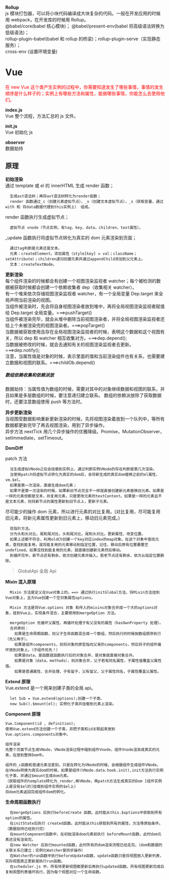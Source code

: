 **Rollup**  
js 模块打包器，可以将小块代码编译成大块复杂的代码。一般在开发应用的时候用 webpack，在开发库的时候用 Rollup。  
@babel/core(babel 核心模块)； @babel/present-env(babel 将高级语法转换为低级语法)；  
rollup-plugin-babel(babel 和 rollup 的桥梁)；rollup-plugin-serve（实现静态服务）；  
cross-env (设置环境变量)

# Vue

<font color='red'>在 new Vue 这个类产生实例的过程中，你需要知道发生了哪些事情，事情的发生顺序是什么样子的；实例上有哪些方法和属性，能做哪些事情，你能怎么去使用他们。</font>

**index.js**  
Vue 整个流程，方法汇总的 js 文件。

**init.js**  
Vue 初始化 js

**observer**  
数据劫持

## 原理

**初始渲染**  
通过 template 或 el 的 innerHTML 生成 render 函数；

```
  生成ast语法树；再将ast语法树转化为render函数；
  render 函数通过_c（创建元素虚拟节点），_v（创建文本虚拟节点），_s（获取变量，通过with 和 将data数据代理到this实例上） 组成。
```

render 函数执行生成虚拟节点；

```
  虚拟节点 vnode（节点实例，有tag，key，data，children，text属性）。
```

\_update 函数执行将虚拟节点转化为真实的 dom 元素渲染到页面；

```
  通过tag判断是元素还是文本。
  元素：createElement。添加属性（style[key] = val；className；setAttribute）；children递归创建元素并通过appendChild添加到父元素上。
  文本：createTextNode。
```

**更新渲染**  
每个组件渲染的时候都会有创建一个视图渲染监视者 watcher；每个被检测的数据被获取时候都会创建一个依赖收集者 dep（收集相关 watcher）。  
有一个堆来依次存储视图渲染监视者 watcher，有一个全局变量 Dep.target 来全局声明当前渲染的视图。  
当组件被渲染时，先会将自身视图渲染者放到堆中，再将全局视图渲染监视者赋值给 Dep.target 全局变量。===>pushTarget()  
当组件被渲染完毕，就会从堆中删除当前视图渲染者，并将全局视图渲染监视者还给上个未被渲染完的视图渲染者。===>popTarget()  
当数据被获取使用且存在全局视图渲染监视者的时候，表明这个数据和这个视图有关，所以 dep 和 watcher 相互收集对方。===>dep.depend();  
当数据被修改的时候，就会去通知有关的视图渲染监视者去更新。===>dep.notify();  
注意，当属性值是对象的时候，表示里面的值和当前渲染组件也有关系，也需要建立数据和视图的联系。===>childOb.depend()

##### **数组依赖收集和依赖派放**

数据劫持：当属性值为数组的时候，需要对其中的对象继续数据和视图的联系，并且如果是多层数组的时候，要注意递归建立联系。
数组的依赖派放除了获取数据时，还要注意数组使用 push 等方法时。

**异步更新渲染**  
当视图受数据影响重新更新渲染的时候，先将视图渲染着放到一个队列中，等所有数据都更新完毕了再去视图渲染，用到了异步操作。  
异步方法 nextTick 用几个异步操作的优雅降级。Promise，MutationObserver，setImmedlate，setTimeout。

**DomDiff**

patch 方法

```
  当生成虚拟VNode之后会挂载到实例上，通过判断实例VNode的存在判断是第几次渲染。
  当使用patch将虚拟节点转化为真实的dom后，会将新生成的真实dom替换之前的el属性，vm.$el。
  如果是第一次渲染，直接生成dom元素；
  如果不是第一次渲染的时候，如果新旧节点完全不一样就直接创建新元素替换旧元素。如果是一样的元素但都是文本，则复用元素，只是更改元素的textContent。如果是一样的元素且不是文本元素，则将新节点的属性更新到旧节点上，更新子元素。
```

尽可能少的操作 dom 元素，所以进行元素的对比复用。(对比复用，尽可能复用旧元素，将新元素属性更新到旧元素上，移动旧元素完成。)

```
  双指针方法。
  分为头和头对比，尾和尾对比，头和尾对比，尾和头对比。更新属性，改变位置。
  如果上述都不符合，利用oldCh创建一个key对应index的map对象。在这个对象中查找元素，查找到能复用，就将能复用的元素移动到指定位置，记住，移动后原有位置要置空undefined。如果没找到能复用的元素，就直接创建新元素然后移动。
  到循环完毕，新节点还有剩余，依次创建元素并插入。若老节点还有剩余，依次从指定位置删除。
```

> GlobalApi 全局 Api

**Mixin 混入原理**

```
  Mixin 方法是定义在Vue对象上的。==> 通过执行initGlobal方法，将Mixin方法挂到Vue对象上，且为Vue创建一个空对象属性options。

  Mixin 方法是将Vue.options 对象 和传入的mixins对象合并成一个大的options对象，挂到Vue上，实现条件混合，主要使用到mergeOption 方法。

  mergeOption 先循环父属性，再循环处理子有父没有的属性（hasOwnProperty 处理）。
  合并原则：
    如果是生命周期函数，则父子生命函数混合成一个数组，然后执行的时候按数组顺序执行（先父再子）。
    如果是组件components，则将对象的原型指向父亲的components，然后将子的组件循环放到对象上。（子组件优先！）
    如果是data，是函数就函数执行后的对象合并，是对象就直接对象合并。
    如果是对象（data，methods），则对象合并，父子若有同名属性，子属性值覆盖父属性值。
    如果是普通属性，合并处理，子有留子，父有留父，父子属性同名，子属性覆盖父属性。
```

**Extend 原理**  
Vue.extend 是一个用来创建子类的全局 api。

```
  let Sub = Vue.extend(options);创建一个子类。
  new Sub().$mount(el); 实例化子类并挂载到元素上渲染。
```

**Component 原理**

```
Vue.Component(id , definition);
使用Vue.extend方法创建一个子类，并把子类和id关联起来放到Vue.options.components对象中。

组件渲染
先整个页面节点生成VNode，VNode渲染过程中碰到组件Vnode，组件Vnode渲染成真实的元素，在放到整体Dom中。

组件的_c函数和普通元素没差别，只是在转化为VNode的时候，会根据组件生成组件VNode。
在VNode转换为真实dom的时候，如果是组件(VNode.data.hook.init),init方法执行实例化子类，并通过$mount生成dom元素。
（获取组件的template转化为_render,再VNode，再patch方法生成真实的Dom [组件实例上是没有$el的]挂载到组件实例的$el上)
将dom元素返回完成组件dom的转化。
```

**生命周期函数执行**

```
  在mergeOptions 后执行beforeCreate 函数。此时能从this.$options中获取到所有option的属性。
  在initState后执行 created函数。此时能从this获取到所有的属性，方法等原始条件。（数据劫持已经执行完）
  在mountComponent函数中，在初始渲染dom元素前执行 beforeMount函数，此时dom元素还没有渲染完。
  在new Watcher 后执行mounted函数，此时所有的dom渲染流程已经走完。（dom和数据的关联关系已建立；实例化Watcher是同步操作）
  在Watcher的run函数中执行beforeUpdate函数，update函数只是将视图放入更新列表，实际视图真正更新是执行run函数。
  在scheduler.js 中，所有待更新视图都更新后再执行updated函数。所有视图更新完成后复制视图列表循环执行，因为每个视图对应一个生命函数。
```
